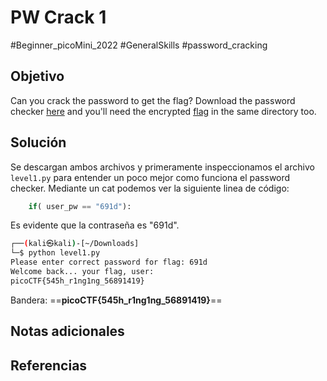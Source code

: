 # PW Crack 1
#Beginner_picoMini_2022 #GeneralSkills #password_cracking
## Objetivo
Can you crack the password to get the flag? Download the password checker [here](https://artifacts.picoctf.net/c/51/level1.py) and you'll need the encrypted [flag](https://artifacts.picoctf.net/c/51/level1.flag.txt.enc) in the same directory too.
## Solución
Se descargan ambos archivos y primeramente inspeccionamos el archivo `level1.py` para entender un poco mejor como funciona el password checker.
Mediante un cat podemos ver la siguiente linea de código:
```python
    if( user_pw == "691d"):
```
Es evidente que la contraseña es "691d".
```bash
┌──(kali㉿kali)-[~/Downloads]
└─$ python level1.py 
Please enter correct password for flag: 691d
Welcome back... your flag, user:
picoCTF{545h_r1ng1ng_56891419}

```
Bandera: ==**picoCTF{545h_r1ng1ng_56891419}**==
## Notas adicionales

## Referencias
